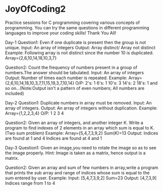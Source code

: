 # JoyOfCoding2
Practice sessions for C programming covering various concepts of programming.
You can try the same questions in different programming languages to improve your coding skills!
Thank You All!

Day-1
Question1: Even if one duplicate is present then the group is not unique.
            Input: An array of integers
            Output: Array distinct/ Array not distinct
            Example: Following array is not distinct since the number 10 is duplicated. Array={2,6,10,14,18,10,3,7}
            
Question2: Count the frequency of numbers present in a group of numbers.The answer should be tabulated.
            Input: An array of integers
            Output: Number of times each number is repeated.
            Example: Array={2,6,10,14,18,10,3,7,11,15,19,3,7,10,14}
                     O/P:   2's: 1
                            6's: 1
                            10's: 3
                            14's: 2
                            18's: 1
                            and so on...(Note:Output isn't a pattern of even numbers; All numbers are included)
                            
Day-2
Question1: Duplicate numbers in array must be removed.
            Input: An array of integers.
            Output: An array of integers without duplication.
            Example: Array={1,2,2,3,4}
                     O/P: 1 2 3 4
                     
                     
Question2: Given an array of integers, and another integer K. Write a program to find indexes of 2 elements in an array which sum is equal to K.(Two sum problem)
            Example: Array={5,4,7,3,9,2}
                     Sum(K)=13
                     Output: Indices are found at 1 and 4
                             Indices are found at 4 and 1
                         
Day-3
Question1: Given an image,you need to rotate the image so as to see the image properly.
            Hint: Image is taken as a matrix, hence output is a matrix.
            
Question2: Given an array and sum of few numbers in array,write a program that prints the sub array and range of indices whose sum is equal to the sum entered by user.
            Example: Input: [5,4,7,3,9,2]
                            Sum=23
                     Output: [4,7,3,9]
                             Indices range from 1 to 4
                      
